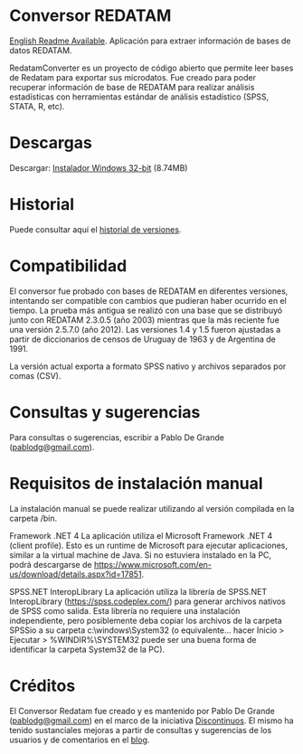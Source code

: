 ﻿# Conversor REDATAM
[English Readme Available](https://github.com/discontinuos/redatam-converter/blob/master/README-EN.md).
Aplicación para extraer información de bases de datos REDATAM.

RedatamConverter es un proyecto de código abierto que permite leer bases de Redatam para exportar sus microdatos. Fue creado para poder recuperar información de base de REDATAM para realizar análisis estadísticas con herramientas estándar de análisis estadístico (SPSS, STATA, R, etc).

# Descargas

Descargar: [Instalador Windows 32-bit](https://github.com/discontinuos/redatam-converter/blob/master/release/setup-win32.exe?raw=true) (8.74MB)

# Historial

Puede consultar aquí el [historial de versiones](https://github.com/discontinuos/redatam-converter/blob/master/HISTORY.md).

# Compatibilidad

El conversor fue probado con bases de REDATAM en diferentes versiones, intentando ser compatible con cambios que pudieran haber ocurrido en el tiempo. La prueba más antigua se realizó con una base que se distribuyó junto con REDATAM  2.3.0.5 (año 2003) mientras que la más reciente fue una versión 2.5.7.0 (año 2012). Las versiones 1.4 y 1.5 fueron ajustadas a partir de diccionarios de censos de Uruguay de 1963 y de Argentina de 1991.

La versión actual exporta a formato SPSS nativo y archivos separados por comas (CSV). 

# Consultas y sugerencias

Para consultas o sugerencias, escribir a Pablo De Grande (pablodg@gmail.com).

# Requisitos de instalación manual 

La instalación manual se puede realizar utilizando al versión compilada en la carpeta /bin.

Framework .NET 4 
La aplicación utiliza el Microsoft Framework .NET 4 (client profile). Esto es un runtime de Microsoft para ejecutar aplicaciones, similar a la virtual machine de Java. Si no estuviera instalado en la PC, podrá descargarse de https://www.microsoft.com/en-us/download/details.aspx?id=17851.

SPSS.NET InteropLibrary 
La aplicación utiliza la librería de SPSS.NET InteropLibrary (https://spss.codeplex.com/) para generar archivos nativos de SPSS como salida. Esta librería no requiere una instalación independiente, pero posiblemente deba copiar los archivos de la carpeta SPSSio a su carpeta c:\windows\System32 (o equivalente... hacer Inicio > Ejecutar > %WINDIR%\SYSTEM32 <enter> puede ser una buena forma de identificar la carpeta System32 de la PC).
  
# Créditos

El Conversor Redatam fue creado y es mantenido por Pablo De Grande (pablodg@gmail.com) en el marco de la iniciativa [Discontinuos](http://www.aacademica.org/discontinuos). El mismo ha tenido sustanciales mejoras a partir de consultas y sugerencias de los usuarios y de comentarios en el [blog](http://idiscontinuos.wordpress.com/2015/03/21/convirtiendo-bases-redatam-a-spss/). 

